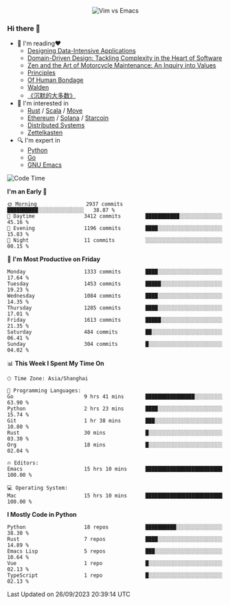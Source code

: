 <p align="center">
    <img src="https://gist.githubusercontent.com/coldnight/e696baffb094e71c96cb302118878eae/raw/40ea5053a6f66cc65f90f437e4173497da225958/banner.gif" alt="Vim vs Emacs" />
</p>

### Hi there 👋

- 📖 I'm reading❤️
    + [Designing Data-Intensive Applications](https://www.oreilly.com/library/view/designing-data-intensive-applications/9781491903063/)
    + [Domain-Driven Design: Tackling Complexity in the Heart of Software](https://www.dddcommunity.org/book/evans_2003/)
    + [Zen and the Art of Motorcycle Maintenance: An Inquiry into Values](https://en.wikipedia.org/wiki/Zen_and_the_Art_of_Motorcycle_Maintenance)
    + [Principles](https://www.principles.com/)
    + [Of Human Bondage](https://en.wikipedia.org/wiki/Of_Human_Bondage)
    + [Walden](https://en.wikipedia.org/wiki/Walden)
    + [《沉默的大多数》](https://en.wikipedia.org/wiki/Silent_majority)
- 🌱 I'm interested in
    + [Rust](https://www.rust-lang.org/) / [Scala](https://www.scala-lang.org/) / [Move](https://github.com/move-language/move/)
    + [Ethereum](https://ethereum.org/en/) / [Solana](https://solana.com/) / [Starcoin](https://github.com/starcoinorg/starcoin)
	+ [Distributed Systems](https://www.linuxzen.com/notes/topics/20200320174417_%E5%88%86%E5%B8%83%E5%BC%8F/)
	+ [Zettelkasten](https://www.linuxzen.com/notes/notes/20220120080920-slip_box/)
- 🔍 I'm expert in
    + [Python](https://www.python.org/)
    + [Go](https://go.dev/)
    + [GNU Emacs](https://www.gnu.org/software/emacs/)

<!--START_SECTION:waka-->
![Code Time](http://img.shields.io/badge/Code%20Time-2%2C390%20hrs%2046%20mins-blue)

**I'm an Early 🐤** 

```text
🌞 Morning                2937 commits        ██████████░░░░░░░░░░░░░░░   38.87 % 
🌆 Daytime                3412 commits        ███████████░░░░░░░░░░░░░░   45.16 % 
🌃 Evening                1196 commits        ████░░░░░░░░░░░░░░░░░░░░░   15.83 % 
🌙 Night                  11 commits          ░░░░░░░░░░░░░░░░░░░░░░░░░   00.15 % 
```
📅 **I'm Most Productive on Friday** 

```text
Monday                   1333 commits        ████░░░░░░░░░░░░░░░░░░░░░   17.64 % 
Tuesday                  1453 commits        █████░░░░░░░░░░░░░░░░░░░░   19.23 % 
Wednesday                1084 commits        ████░░░░░░░░░░░░░░░░░░░░░   14.35 % 
Thursday                 1285 commits        ████░░░░░░░░░░░░░░░░░░░░░   17.01 % 
Friday                   1613 commits        █████░░░░░░░░░░░░░░░░░░░░   21.35 % 
Saturday                 484 commits         ██░░░░░░░░░░░░░░░░░░░░░░░   06.41 % 
Sunday                   304 commits         █░░░░░░░░░░░░░░░░░░░░░░░░   04.02 % 
```


📊 **This Week I Spent My Time On** 

```text
🕑︎ Time Zone: Asia/Shanghai

💬 Programming Languages: 
Go                       9 hrs 41 mins       ████████████████░░░░░░░░░   63.90 % 
Python                   2 hrs 23 mins       ████░░░░░░░░░░░░░░░░░░░░░   15.74 % 
Git                      1 hr 38 mins        ███░░░░░░░░░░░░░░░░░░░░░░   10.80 % 
Rust                     30 mins             █░░░░░░░░░░░░░░░░░░░░░░░░   03.30 % 
Org                      18 mins             █░░░░░░░░░░░░░░░░░░░░░░░░   02.04 % 

🔥 Editors: 
Emacs                    15 hrs 10 mins      █████████████████████████   100.00 % 

💻 Operating System: 
Mac                      15 hrs 10 mins      █████████████████████████   100.00 % 
```

**I Mostly Code in Python** 

```text
Python                   18 repos            ██████████░░░░░░░░░░░░░░░   38.30 % 
Rust                     7 repos             ████░░░░░░░░░░░░░░░░░░░░░   14.89 % 
Emacs Lisp               5 repos             ███░░░░░░░░░░░░░░░░░░░░░░   10.64 % 
Vue                      1 repo              █░░░░░░░░░░░░░░░░░░░░░░░░   02.13 % 
TypeScript               1 repo              █░░░░░░░░░░░░░░░░░░░░░░░░   02.13 % 
```




 Last Updated on 26/09/2023 20:39:14 UTC
<!--END_SECTION:waka-->

